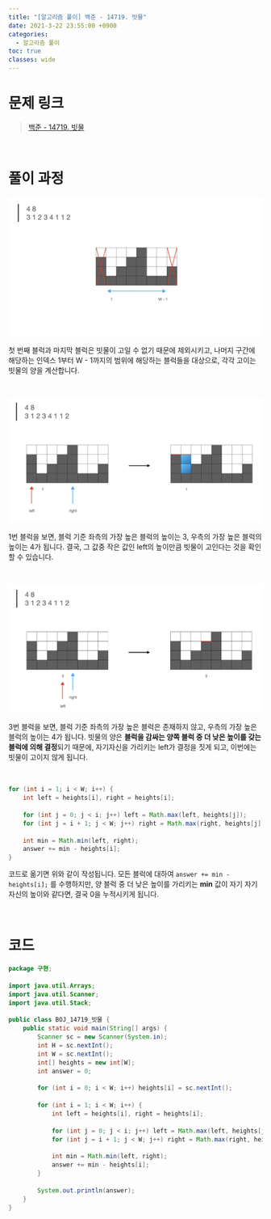 ```yaml
---
title: "[알고리즘 풀이] 백준 - 14719. 빗물"
date: 2021-3-22 23:55:00 +0900
categories:
  - 알고리즘 풀이
toc: true
classes: wide
---
```



# 문제 링크

> [백준 - 14719. 빗물](https://www.acmicpc.net/problem/14719)

<br>

# 풀이 과정

![/assets/images/백준_14719_빗물-1.png](/assets/images/백준_14719_빗물-1.png)

첫 번째 블럭과 마지막 블럭은 빗물이 고일 수 없기 때문에 제외시키고, 나머지 구간에 해당하는 인덱스 1부터 W - 1까지의 범위에 해당하는 블럭들을 대상으로, 각각 고이는 빗물의 양을 계산합니다.

<br>

![/assets/images/백준_14719_빗물-2.png](/assets/images/백준_14719_빗물-2.png)

1번 블럭을 보면, 블럭 기준 좌측의 가장 높은 블럭의 높이는 3, 우측의 가장 높은 블럭의 높이는 4가 됩니다. 결국, 그 값중 작은 값인 left의 높이만큼 빗물이 고인다는 것을 확인할 수 있습니다.

<br>

![/assets/images/백준_14719_빗물-3.png](/assets/images/백준_14719_빗물-3.png)

3번 블럭을 보면, 블럭 기준 좌측의 가장 높은 블럭은 존재하지 않고, 우측의 가장 높은 블럭의 높이는 4가 됩니다. 빗물의 양은 **블럭을 감싸는 양쪽 블럭 중 더 낮은 높이를 갖는 블럭에 의해 결정**되기 때문에, 자기자신을 가리키는 left가 결정을 짓게 되고, 이번에는 빗물이 고이지 않게 됩니다.

<br>

```java
for (int i = 1; i < W; i++) {
    int left = heights[i], right = heights[i];

    for (int j = 0; j < i; j++) left = Math.max(left, heights[j]);
    for (int j = i + 1; j < W; j++) right = Math.max(right, heights[j]);

    int min = Math.min(left, right);
    answer += min - heights[i];
}
```

코드로 옮기면 위와 같이 작성됩니다. 모든 블럭에 대하여 `answer += min - heights[i];` 를 수행하지만, 양 블럭 중 더 낮은 높이를 가리키는 **min** 값이 자기 자기 자신의 높이와 같다면, 결국 0을 누적시키게 됩니다.

<br>

# 코드

```java
package 구현;

import java.util.Arrays;
import java.util.Scanner;
import java.util.Stack;

public class BOJ_14719_빗물 {
    public static void main(String[] args) {
        Scanner sc = new Scanner(System.in);
        int H = sc.nextInt();
        int W = sc.nextInt();
        int[] heights = new int[W];
        int answer = 0;

        for (int i = 0; i < W; i++) heights[i] = sc.nextInt();

        for (int i = 1; i < W; i++) {
            int left = heights[i], right = heights[i];

            for (int j = 0; j < i; j++) left = Math.max(left, heights[j]);
            for (int j = i + 1; j < W; j++) right = Math.max(right, heights[j]);

            int min = Math.min(left, right);
            answer += min - heights[i];
        }

        System.out.println(answer);
    }
}
```